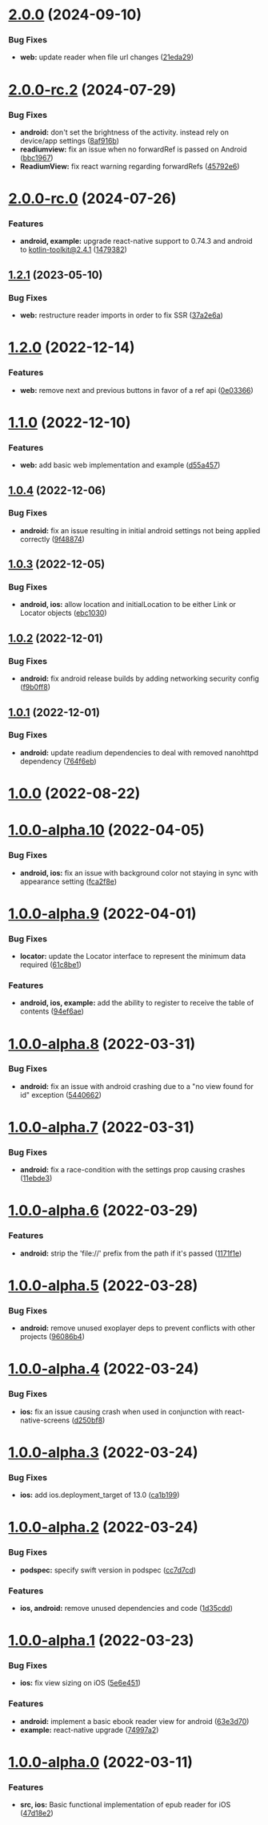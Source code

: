 # [2.0.0](https://github.com/5-stones/react-native-readium/compare/v2.0.0-rc.2...v2.0.0) (2024-09-10)


### Bug Fixes

* **web:** update reader when file url changes ([21eda29](https://github.com/5-stones/react-native-readium/commit/21eda2950ba01469220549387bbfc9f74b2e9047))



# [2.0.0-rc.2](https://github.com/5-stones/react-native-readium/compare/v2.0.0-rc.1...v2.0.0-rc.2) (2024-07-29)


### Bug Fixes

* **android:** don't set the brightness of the activity. instead rely on device/app settings ([8af916b](https://github.com/5-stones/react-native-readium/commit/8af916b86a3c42a9abc02a63aa239fa6e8c4e8a5))
* **readiumview:** fix an issue when no forwardRef is passed on Android ([bbc1967](https://github.com/5-stones/react-native-readium/commit/bbc1967d0278db6ba1af4948f5afd67d2a4d12b5))
* **ReadiumView:** fix react warning regarding forwardRefs ([45792e6](https://github.com/5-stones/react-native-readium/commit/45792e6f92e9526282c1fc2e6d5f8f57e199ecd7))



# [2.0.0-rc.0](https://github.com/5-stones/react-native-readium/compare/v1.2.1...v2.0.0-rc.0) (2024-07-26)


### Features

* **android, example:** upgrade react-native support to 0.74.3 and android to kotlin-toolkit@2.4.1 ([1479382](https://github.com/5-stones/react-native-readium/commit/1479382214d1acd59d7f76690d933459c745c5c7))



## [1.2.1](https://github.com/5-stones/react-native-readium/compare/v1.2.0...v1.2.1) (2023-05-10)


### Bug Fixes

* **web:** restructure reader imports in order to fix SSR ([37a2e6a](https://github.com/5-stones/react-native-readium/commit/37a2e6ae8380b902f8e2b38b46e027b1965bfde6))



# [1.2.0](https://github.com/5-stones/react-native-readium/compare/v1.1.0...v1.2.0) (2022-12-14)


### Features

* **web:** remove next and previous buttons in favor of a ref api ([0e03366](https://github.com/5-stones/react-native-readium/commit/0e033667eef2abf06dfb949ef831b68f9dc51d2c))



# [1.1.0](https://github.com/5-stones/react-native-readium/compare/v1.0.4...v1.1.0) (2022-12-10)


### Features

* **web:** add basic web implementation and example ([d55a457](https://github.com/5-stones/react-native-readium/commit/d55a457b71213de4536294709788b50b74076622))



## [1.0.4](https://github.com/5-stones/react-native-readium/compare/v1.0.3...v1.0.4) (2022-12-06)


### Bug Fixes

* **android:** fix an issue resulting in initial android settings not being applied correctly ([9f48874](https://github.com/5-stones/react-native-readium/commit/9f488746759f51effdbf62b3da1ffe036369bffd))



## [1.0.3](https://github.com/5-stones/react-native-readium/compare/v1.0.2...v1.0.3) (2022-12-05)


### Bug Fixes

* **android, ios:** allow location and initialLocation to be either Link or Locator objects ([ebc1030](https://github.com/5-stones/react-native-readium/commit/ebc103075d305bcdf8db263d7455d5b07536288b))



## [1.0.2](https://github.com/5-stones/react-native-readium/compare/v1.0.1...v1.0.2) (2022-12-01)


### Bug Fixes

* **android:** fix android release builds by adding networking security config ([f9b0ff8](https://github.com/5-stones/react-native-readium/commit/f9b0ff80676f9e673352546857faab2163e8a1bb))



## [1.0.1](https://github.com/5-stones/react-native-readium/compare/v1.0.0...v1.0.1) (2022-12-01)


### Bug Fixes

* **android:** update readium dependencies to deal with removed nanohttpd dependency ([764f6eb](https://github.com/5-stones/react-native-readium/commit/764f6ebc1de0ddd509b7ca89dd736eace4348d3d))



# [1.0.0](https://github.com/5-stones/react-native-readium/compare/v1.0.0-alpha.10...v1.0.0) (2022-08-22)



# [1.0.0-alpha.10](https://github.com/5-stones/react-native-readium/compare/v1.0.0-alpha.9...v1.0.0-alpha.10) (2022-04-05)


### Bug Fixes

* **android, ios:** fix an issue with background color not staying in sync with appearance setting ([fca2f8e](https://github.com/5-stones/react-native-readium/commit/fca2f8e20e3ed0b5558caf1b3f2abd5f4f8bb3d5))



# [1.0.0-alpha.9](https://github.com/5-stones/react-native-readium/compare/v1.0.0-alpha.8...v1.0.0-alpha.9) (2022-04-01)


### Bug Fixes

* **locator:** update the Locator interface to represent the minimum data required ([61c8be1](https://github.com/5-stones/react-native-readium/commit/61c8be1073e92a9c408ecde995e764502f2a5538))


### Features

* **android, ios, example:** add the ability to register to receive the table of contents ([94ef6ae](https://github.com/5-stones/react-native-readium/commit/94ef6ae790efe53cce8b3b945bfc4f0bd712e178))



# [1.0.0-alpha.8](https://github.com/5-stones/react-native-readium/compare/v1.0.0-alpha.7...v1.0.0-alpha.8) (2022-03-31)


### Bug Fixes

* **android:** fix an issue with android crashing due to a "no view found for id" exception ([5440662](https://github.com/5-stones/react-native-readium/commit/54406625dfbca5c1dcfa23030df8325d53d2ddbb))



# [1.0.0-alpha.7](https://github.com/5-stones/react-native-readium/compare/v1.0.0-alpha.6...v1.0.0-alpha.7) (2022-03-31)


### Bug Fixes

* **android:** fix a race-condition with the settings prop causing crashes ([11ebde3](https://github.com/5-stones/react-native-readium/commit/11ebde35184622ff045a41e8f971b46a389c0dc0))



# [1.0.0-alpha.6](https://github.com/5-stones/react-native-readium/compare/v1.0.0-alpha.5...v1.0.0-alpha.6) (2022-03-29)


### Features

* **android:** strip the 'file://' prefix from the path if it's passed ([1171f1e](https://github.com/5-stones/react-native-readium/commit/1171f1e2ec553f51c7be1aa1b3973433f3bd6939))



# [1.0.0-alpha.5](https://github.com/5-stones/react-native-readium/compare/v1.0.0-alpha.4...v1.0.0-alpha.5) (2022-03-28)


### Bug Fixes

* **android:** remove unused exoplayer deps to prevent conflicts with other projects ([96086b4](https://github.com/5-stones/react-native-readium/commit/96086b4cf0305b9799b6c632c4c6e57422375479))



# [1.0.0-alpha.4](https://github.com/5-stones/react-native-readium/compare/v1.0.0-alpha.3...v1.0.0-alpha.4) (2022-03-24)


### Bug Fixes

* **ios:** fix an issue causing crash when used in conjunction with react-native-screens ([d250bf8](https://github.com/5-stones/react-native-readium/commit/d250bf8294e133a7fd29d3eb92e68f9682f46f63))



# [1.0.0-alpha.3](https://github.com/5-stones/react-native-readium/compare/v1.0.0-alpha.2...v1.0.0-alpha.3) (2022-03-24)


### Bug Fixes

* **ios:** add ios.deployment_target of 13.0 ([ca1b199](https://github.com/5-stones/react-native-readium/commit/ca1b199bae3dea3347aed26135f1e1de61c61fff))



# [1.0.0-alpha.2](https://github.com/5-stones/react-native-readium/compare/v1.0.0-alpha.1...v1.0.0-alpha.2) (2022-03-24)


### Bug Fixes

* **podspec:** specify swift version in podspec ([cc7d7cd](https://github.com/5-stones/react-native-readium/commit/cc7d7cd8ae7fc65623b06825f0431b7b79612ec1))


### Features

* **ios, android:** remove unused dependencies and code ([1d35cdd](https://github.com/5-stones/react-native-readium/commit/1d35cdd6ba9bfda33f72381bb880cb4a401e4154))



# [1.0.0-alpha.1](https://github.com/5-stones/react-native-readium/compare/v1.0.0-alpha.0...v1.0.0-alpha.1) (2022-03-23)


### Bug Fixes

* **ios:** fix view sizing on iOS ([5e6e451](https://github.com/5-stones/react-native-readium/commit/5e6e451e6c4c75dcf35a11a1b348f8911660247f))


### Features

* **android:** implement a basic ebook reader view for android ([63e3d70](https://github.com/5-stones/react-native-readium/commit/63e3d70016675bbf3b2d2dea1acb47c32824dc7c))
* **example:** react-native upgrade ([74997a2](https://github.com/5-stones/react-native-readium/commit/74997a20d0821dbd80493d5051a45e1ba9cec9b1))



# [1.0.0-alpha.0](https://github.com/5-stones/react-native-readium/compare/47d18e28b8ee9a7e6cb83eb93837fbe6169d9180...v1.0.0-alpha.0) (2022-03-11)


### Features

* **src, ios:** Basic functional implementation of epub reader for iOS ([47d18e2](https://github.com/5-stones/react-native-readium/commit/47d18e28b8ee9a7e6cb83eb93837fbe6169d9180))



